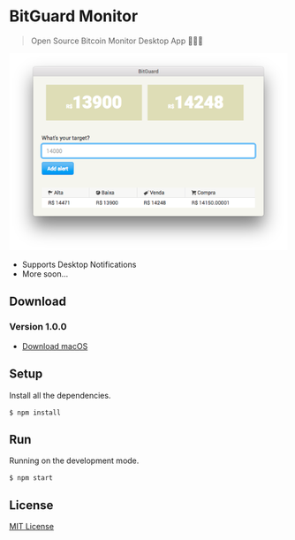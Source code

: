 # BitGuard Monitor

> Open Source Bitcoin Monitor Desktop App 👨🏻‍🚀

<p align="center">
  <img src="https://github.com/thulioph/bitguard/blob/master/src/images/screenshots/screenshots1.png?raw=true" alt="Sublime's custom image"/>
</p>

- Supports Desktop Notifications
- More soon...

## Download

### Version 1.0.0

- [Download macOS]()

## Setup

Install all the dependencies.

```shell
$ npm install
```

## Run

Running on the development mode.

```shell
$ npm start
```

## License

[MIT License](https://github.com/thulioph/bitguard/blob/master/LICENSE.md)
